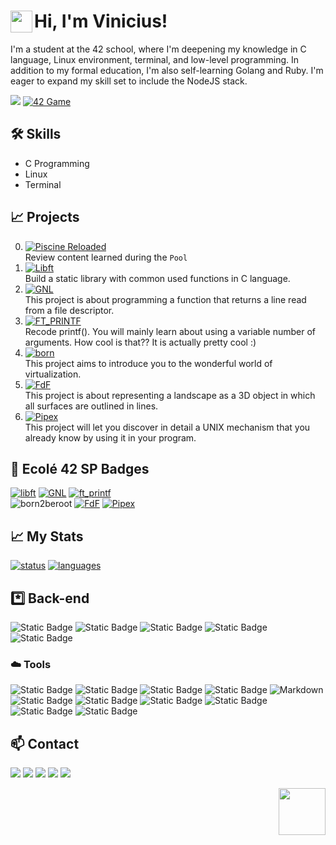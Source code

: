 # Hi, I'm Vinicius! <a href="#"><img align='left' src='../../../stuff/blob/main/shakehand.gif' width='35'></a>

I'm a student at the 42 school, where I'm deepening my knowledge in C language, Linux environment, terminal, and low-level programming. In addition to my formal education, I'm also self-learning Golang and Ruby. I'm eager to expand my skill set to include the NodeJS stack.

![](https://komarev.com/ghpvc/?username=vinicius-f-pereira&color=blue&style=flat-square)
[![42 Game](https://img.shields.io/badge/Game-profile-0a66c2?style=flat-square&logo=42&logoColor=white)](https://game.42sp.org.br/cadet/vde-frei)

## 🛠️ Skills

- C Programming
- Linux
- Terminal

## 📈 Projects
0. [![Piscine Reloaded](https://img.shields.io/badge/42-Piscine%20Reloaded-%231283C4)](../../../piscine_reloaded)\
  Review content learned during the `Pool`
1. [![Libft](https://img.shields.io/badge/42-Libft-%231283C4)](../../../libft)\
  Build a static library with common used functions in C language.
2. [![GNL](https://img.shields.io/badge/42-get_next_line-%231283C4)](../../../get_next_line)\
   This project is about programming a function that returns a line read from a file descriptor. 
3. [![FT_PRINTF](https://img.shields.io/badge/42-ft_printf-%231283C4)](../../../ft_printf)\
   Recode printf(). You will mainly learn about using a variable number of arguments. How cool is that?? It is actually pretty cool :)
4. [![born](https://img.shields.io/badge/42-born2beroot-%231283C4)](../../../born2beroot)\
   This project aims to introduce you to the wonderful world of virtualization.
5. [![FdF](https://img.shields.io/badge/42-FdF-%231283C4)](../../../FdF)\
   This project is about representing a landscape as a 3D object in which all surfaces are outlined in lines.
6. [![Pipex](https://img.shields.io/badge/42-Pipex-%231283C4)](../../../pipex)\
    This project will let you discover in detail a UNIX mechanism that you already know by using it in your program.

## 📝 Ecolé 42 SP Badges

[![libft](../../../42-project-badges/blob/main/badges/libftm.png)](../../../libft)
[![GNL](../../../42-project-badges/blob/main/badges/get_next_linem.png)](../../../get_next_line)
[![ft_printf](../../../42-project-badges/blob/main/badges/ft_printfm.png)](../../../ft_printf)\
![born2beroot](../../../42-project-badges/blob/main/badges/born2berootm.png)
[![FdF](../../../42-project-badges/blob/main/badges/fdfm.png)](../../../FdF)
[![Pipex](../../../42-project-badges/blob/main/badges/pipexm.png)](../../../pipex)

</div>

## 📈 My Stats

[![status](https://raw.githubusercontent.com/vinicius-f-pereira/github-stats-transparent/output/generated/overview.svg)](#)
[![languages](https://raw.githubusercontent.com/vinicius-f-pereira/github-stats-transparent/output/generated/languages.svg)](#)


## *️⃣ Back-end
![Static Badge](https://img.shields.io/badge/C_language-white?logo=c)
![Static Badge](https://img.shields.io/badge/Go-white?logo=go)
![Static Badge](https://img.shields.io/badge/TypeScript-white?logo=TypeScript)
![Static Badge](https://img.shields.io/badge/TailWindCSS-white?logo=tailwindcss)
![Static Badge](https://img.shields.io/badge/HTML5-white?logo=html5)

### ☁️ Tools
![Static Badge](https://img.shields.io/badge/Git-white?logo=git)
![Static Badge](https://img.shields.io/badge/Github-black?logo=github)
![Static Badge](https://img.shields.io/badge/AWS-black?logo=amazon%20aws)
![Static Badge](https://img.shields.io/badge/Linux-FCC624?&logo=linux&logoColor=black)
![Markdown](https://img.shields.io/badge/Markdown-%23000000.svg?&logo=markdown&logoColor=white)
![Static Badge](https://img.shields.io/badge/Shell_Script-%23121011.svg?&logo=gnu-bash&logoColor=white)
![Static Badge](https://img.shields.io/badge/Makefile-%23F24E1E.svg?&logo=monzo&logoColor=white)
![Static Badge](https://img.shields.io/badge/-Vim-green?&logo=VIM&logoColor=black)
![Static Badge](https://img.shields.io/badge/-Nvim-%23121011?&logo=Neovim&logoColor=white")
![Static Badge](https://img.shields.io/badge/Vscode-blue?logo=visual%20studio&logoColor=white)
![Static Badge](https://img.shields.io/badge/Gnu_DeBugger-black?logo=gnubash&logoColor=white)


## 📫 Contact

<div align="left" style="display:inline_block"> 
  <a href="https://www.linkedin.com/in/vfreitass/" target="_blank"><img src="https://img.shields.io/badge/LinkedIn-0077B5?style=for-the-badge&logo=linkedin&logoColor=white" target="_blank"></a> 
  <a href="https://app.slack.com/client/T039P7U66/D05Q1NU9G58" target="_blank"><img src="https://img.shields.io/badge/Slack-4A154B?style=for-the-badge&logo=slack&logoColor=white" target="_blank"></a> 
  <a href = "mailto:niviciusdev@gmail.com"><img src="https://img.shields.io/badge/Gmail-D14836?style=for-the-badge&logo=gmail&logoColor=white" target="_blank"></a>
 <a href="https://discord.gg/vde-frei#1622" target="_blank"><img src="https://img.shields.io/badge/Discord-7289DA?style=for-the-badge&logo=discord&logoColor=white" target="_blank"></a> 
  <a href="https://instagram.com/niviciusdev" target="_blank"><img src="https://img.shields.io/badge/-Instagram-%23E4405F?style=for-the-badge&logo=instagram&logoColor=white" target="_blank"></a>



<a href="#"><img align='right' src='../../../stuff/blob/main/alucard.gif' width='75'></a>


